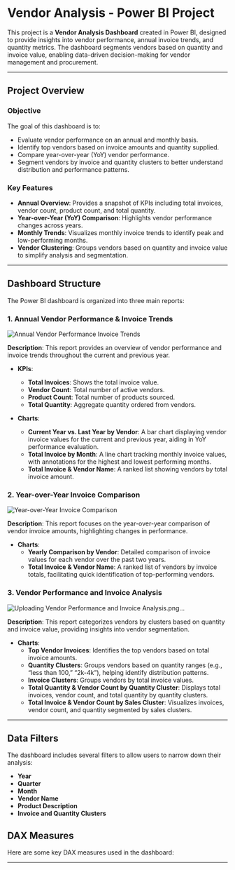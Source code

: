 
# Vendor Analysis - Power BI Project

This project is a **Vendor Analysis Dashboard** created in Power BI, designed to provide insights into vendor performance, annual invoice trends, and quantity metrics. The dashboard segments vendors based on quantity and invoice value, enabling data-driven decision-making for vendor management and procurement.

---

## Project Overview

### Objective

The goal of this dashboard is to:
- Evaluate vendor performance on an annual and monthly basis.
- Identify top vendors based on invoice amounts and quantity supplied.
- Compare year-over-year (YoY) vendor performance.
- Segment vendors by invoice and quantity clusters to better understand distribution and performance patterns.

### Key Features

- **Annual Overview**: Provides a snapshot of KPIs including total invoices, vendor count, product count, and total quantity.
- **Year-over-Year (YoY) Comparison**: Highlights vendor performance changes across years.
- **Monthly Trends**: Visualizes monthly invoice trends to identify peak and low-performing months.
- **Vendor Clustering**: Groups vendors based on quantity and invoice value to simplify analysis and segmentation.

---

## Dashboard Structure

The Power BI dashboard is organized into three main reports:

### 1. Annual Vendor Performance & Invoice Trends


![Annual Vendor Performance   Invoice Trends](https://github.com/user-attachments/assets/60184daf-3846-4e2a-8769-b29aa9179bab)

**Description**: This report provides an overview of vendor performance and invoice trends throughout the current and previous year.

- **KPIs**:
  - **Total Invoices**: Shows the total invoice value.
  - **Vendor Count**: Total number of active vendors.
  - **Product Count**: Total number of products sourced.
  - **Total Quantity**: Aggregate quantity ordered from vendors.

- **Charts**:
  - **Current Year vs. Last Year by Vendor**: A bar chart displaying vendor invoice values for the current and previous year, aiding in YoY performance evaluation.
  - **Total Invoice by Month**: A line chart tracking monthly invoice values, with annotations for the highest and lowest performing months.
  - **Total Invoice & Vendor Name**: A ranked list showing vendors by total invoice amount.

### 2. Year-over-Year Invoice Comparison


![Year-over-Year Invoice Comparison](https://github.com/user-attachments/assets/e0e0fd9f-7c8d-4439-90aa-278026f92c10)

**Description**: This report focuses on the year-over-year comparison of vendor invoice amounts, highlighting changes in performance.

- **Charts**:
  - **Yearly Comparison by Vendor**: Detailed comparison of invoice values for each vendor over the past two years.
  - **Total Invoice & Vendor Name**: A ranked list of vendors by invoice totals, facilitating quick identification of top-performing vendors.

### 3. Vendor Performance and Invoice Analysis


![Uploading Vendor Performance and Invoice Analysis.png…]()

**Description**: This report categorizes vendors by clusters based on quantity and invoice value, providing insights into vendor segmentation.

- **Charts**:
  - **Top Vendor Invoices**: Identifies the top vendors based on total invoice amounts.
  - **Quantity Clusters**: Groups vendors based on quantity ranges (e.g., “less than 100,” “2k-4k”), helping identify distribution patterns.
  - **Invoice Clusters**: Groups vendors by total invoice values.
  - **Total Quantity & Vendor Count by Quantity Cluster**: Displays total invoices, vendor count, and total quantity by quantity clusters.
  - **Total Invoice & Vendor Count by Sales Cluster**: Visualizes invoices, vendor count, and quantity segmented by sales clusters.

---

## Data Filters

The dashboard includes several filters to allow users to narrow down their analysis:

- **Year**
- **Quarter**
- **Month**
- **Vendor Name**
- **Product Description**
- **Invoice and Quantity Clusters**

## DAX Measures

Here are some key DAX measures used in the dashboard:

---
